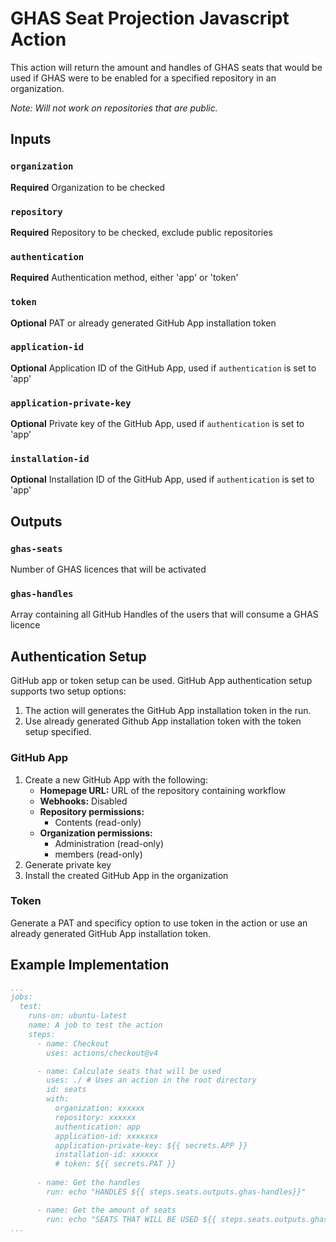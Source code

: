 # GHAS Seat Projection Javascript Action

This action will return the amount and handles of GHAS seats that would be used if GHAS were to be enabled for a specified repository in an organization.

*Note: Will not work on repositories that are public.*

## Inputs

### `organization`

**Required** Organization to be checked

### `repository`

**Required** Repository to be checked, exclude public repositories

### `authentication`

**Required** Authentication method, either 'app' or 'token'

### `token`

**Optional** PAT or already generated GitHub App installation token

### `application-id`

**Optional** Application ID of the GitHub App, used if `authentication` is set to 'app'

### `application-private-key`

**Optional** Private key of the GitHub App, used if `authentication` is set to 'app'

### `installation-id`

**Optional** Installation ID of the GitHub App, used if `authentication` is set to 'app'

## Outputs

### `ghas-seats`

Number of GHAS licences that will be activated

### `ghas-handles`

Array containing all GitHub Handles of the users that will consume a GHAS licence

## Authentication Setup

GitHub app or token setup can be used. GitHub App authentication setup supports two setup options:

1. The action will generates the GitHub App installation token in the run.
2. Use already generated Github App installation token with the token setup specified.

### GitHub App

1. Create a new GitHub App with the following:
   - **Homepage URL:** URL of the repository containing workflow
   - **Webhooks:** Disabled
   - **Repository permissions:**
     - Contents (read-only)
   - **Organization permissions:**
     - Administration (read-only)
     - members (read-only)
2. Generate private key
3. Install the created GitHub App in the organization

### Token

Generate a PAT and specificy option to use token in the action or use an already generated GitHub App installation token.

## Example Implementation

```yaml
...
jobs:
  test:
    runs-on: ubuntu-latest
    name: A job to test the action
    steps:
      - name: Checkout
        uses: actions/checkout@v4

      - name: Calculate seats that will be used
        uses: ./ # Uses an action in the root directory
        id: seats
        with:
          organization: xxxxxx
          repository: xxxxxx
          authentication: app
          application-id: xxxxxxx
          application-private-key: ${{ secrets.APP }}
          installation-id: xxxxxx
          # token: ${{ secrets.PAT }}
    
      - name: Get the handles
        run: echo "HANDLES ${{ steps.seats.outputs.ghas-handles}}"

      - name: Get the amount of seats
        run: echo "SEATS THAT WILL BE USED ${{ steps.seats.outputs.ghas-seats}}"
...
```
